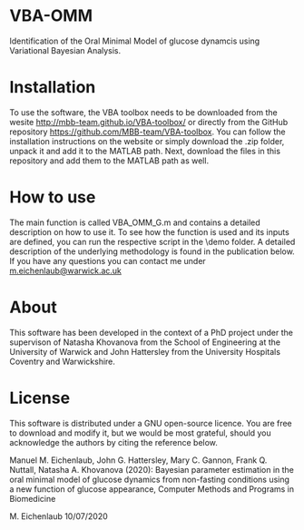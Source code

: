 # VBA-OMM
Identification of the Oral Minimal Model of glucose dynamcis using Variational Bayesian Analysis.

# Installation
To use the software, the VBA toolbox needs to be downloaded from the wesite http://mbb-team.github.io/VBA-toolbox/ or directly from the GitHub repository https://github.com/MBB-team/VBA-toolbox. You can follow the installation instructions on the website or simply download the .zip folder, unpack it and add it to the MATLAB path.
Next, download the files in this repository and add them to the MATLAB path as well.

# How to use
The main function is called VBA_OMM_G.m and contains a detailed description on how to use it. To see how the function is used and its inputs are defined, you can run the respective script in the \demo folder. A detailed description of the underlying methodology is found in the publication below.
If you have any questions you can contact me under m.eichenlaub@warwick.ac.uk

# About
This software has been developed in the context of a PhD project under the supervison of Natasha Khovanova from the School of Engineering at the University of Warwick and John Hattersley from the University Hospitals Coventry and Warwickshire.

# License
This software is distributed under a GNU open-source licence. You are free to download and modify it, but we would be most grateful, should you acknowledge the authors by citing the reference below.

Manuel M. Eichenlaub, John G. Hattersley, Mary C. Gannon, Frank Q. Nuttall, Natasha A. Khovanova (2020): Bayesian parameter estimation in the oral minimal model of glucose dynamics from non-fasting conditions using a new function of glucose appearance, Computer Methods and Programs in Biomedicine

M. Eichenlaub 10/07/2020
